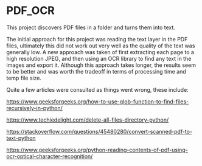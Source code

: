 # PDF_OCR
 
This project discovers PDF files in a folder and turns them into text. 

The initial approach for this project was reading the text layer in the PDF files, ultimately this did not work out very well as the quality of the text was generally low. A new approach was taken of first extracting each page to a high resolution JPEG, and then using an OCR library to find any text in the images and export it. Although this approach takes longer, the results seem to be better and was worth the tradeoff in terms of processing time and temp file size.

Quite a few articles were consulted as things went wrong, these include:

https://www.geeksforgeeks.org/how-to-use-glob-function-to-find-files-recursively-in-python/

https://www.techiedelight.com/delete-all-files-directory-python/

https://stackoverflow.com/questions/45480280/convert-scanned-pdf-to-text-python

https://www.geeksforgeeks.org/python-reading-contents-of-pdf-using-ocr-optical-character-recognition/
